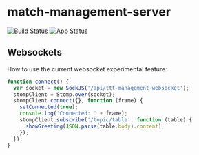 # match-management-server
[![Build Status](https://travis-ci.org/table-tennis-tournament/match-management-server.svg?branch=master)](https://travis-ci.org/table-tennis-tournament/match-management-server) [![App Status](https://argocd.wheel.sh/api/badge?name=ttt-match-management)](https://argocd.wheel.sh/applications/ttt-match-management)

## Websockets

How to use the current websocket experimental feature:

```javascript
function connect() {
  var socket = new SockJS('/api/ttt-management-websocket');
  stompClient = Stomp.over(socket);
  stompClient.connect({}, function (frame) {
    setConnected(true);
    console.log('Connected: ' + frame);
    stompClient.subscribe('/topic/table', function (table) {
      showGreeting(JSON.parse(table.body).content);
    });
  });
}
```
